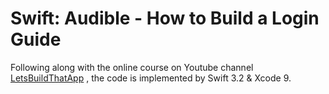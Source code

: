 # Swift: Audible - How to Build a Login Guide

Following along with the online course on Youtube channel [LetsBuildThatApp](https://www.youtube.com/watch?v=kecV6xPTTr8&list=PL0dzCUj1L5JHfozquTVhV4HRy-1A_aXlv)
, the code is implemented by Swift 3.2 & Xcode 9.

